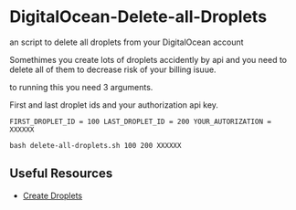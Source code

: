 # DigitalOcean-Delete-all-Droplets
an script to delete all droplets from your DigitalOcean account

Somethimes you create lots of droplets accidently by api and you need to delete all of them to decrease risk of your billing isuue.

to running this you need 3 arguments.

First and last droplet ids and your authorization api key.

``
FIRST_DROPLET_ID = 100
LAST_DROPLET_ID = 200
YOUR_AUTORIZATION = XXXXXX
``

```
bash delete-all-droplets.sh 100 200 XXXXXX
```

## Useful Resources
* [Create Droplets](https://www.itpiran.com/digital-ocean/)

